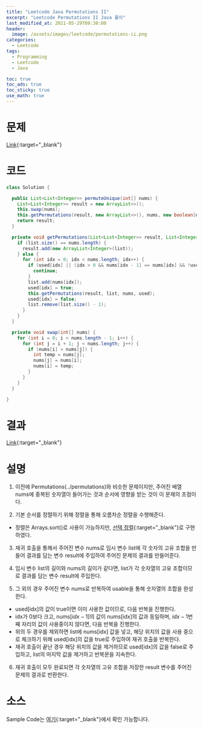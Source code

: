 ```yaml
---
title: "Leetcode Java Permutations II"
excerpt: "Leetcode Permutations II Java 풀이"
last_modified_at: 2021-05-29T09:30:00
header:
  image: /assets/images/leetcode/permutations-ii.png
categories:
  - Leetcode
tags:
  - Programming
  - Leetcode
  - Java

toc: true
toc_ads: true
toc_sticky: true
use_math: true
---
```

# 문제
[Link](https://leetcode.com/problems/permutations-ii/){:target="_blank"}

# 코드
```java
class Solution {

  public List<List<Integer>> permuteUnique(int[] nums) {
    List<List<Integer>> result = new ArrayList<>();
    this.swap(nums);
    this.getPermutations(result, new ArrayList<>(), nums, new boolean[nums.length]);
    return result;
  }

  private void getPermutations(List<List<Integer>> result, List<Integer> list, int[] nums, boolean[] used) {
    if (list.size() == nums.length) {
      result.add(new ArrayList<Integer>(list));
    } else {
      for (int idx = 0; idx < nums.length; idx++) {
        if (used[idx] || (idx > 0 && nums[idx - 1] == nums[idx] && !used[idx - 1])) {
          continue;
        }
        list.add(nums[idx]);
        used[idx] = true;
        this.getPermutations(result, list, nums, used);
        used[idx] = false;
        list.remove(list.size() - 1);
      }
    }
  }

  private void swap(int[] nums) {
    for (int i = 0; i < nums.length - 1; i++) {
      for (int j = i + 1; j < nums.length; j++) {
        if (nums[i] > nums[j]) {
          int temp = nums[j];
          nums[j] = nums[i];
          nums[i] = temp;
        }
      }
    }
  }

}
```

# 결과
[Link](https://leetcode.com/submissions/detail/499650179/){:target="_blank"}

# 설명
1. 이전에 Permutations(../permutations)와 비슷한 문제이지만, 주어진 배열 nums에 중복된 숫자열이 들어가는 것과 순서에 영향을 받는 것이 이 문제의 초점이다.

2. 기본 순서를 정렬하기 위해 정렬을 통해 오름차순 정렬을 수행해준다.
- 정렬은 Arrays.sort()로 사용이 가능하지만, [선택 정렬](https://en.wikipedia.org/wiki/Selection_sort){:target="_blank"}로 구현하였다.

3. 재귀 호출을 통해서 주어진 변수 nums로 임시 변수 list에 각 숫자의 고유 조합을 만들어 결과를 담는 변수 result에 주입하여 주어진 문제의 결과를 만들어준다.

4. 임시 변수 list의 길이와 nums의 길이가 같다면, list가 각 숫자열의 고유 조합이므로 결과를 담는 변수 result에 주입한다.

5. 그 외의 경우 주어진 변수 nums로 반복하여 usable을 통해 숫자열의 조합을 완성한다.
- used[idx]의 값이 true이면 이미 사용한 값이므로, 다음 반복을 진행한다.
- idx가 0보다 크고, nums\[$idx - 1$\]의 값이 nums[idx]의 값과 동일하며, $idx - 1$번째 자리의 값이 사용중이지 않다면, 다음 반복을 진행한다.
- 위의 두 경우를 제외하면 list에 nums[idx] 값을 넣고, 해당 위치의 값을 사용 중으로 체크하기 위해 used[idx]의 값을 true로 주입하여 재귀 호출을 반복한다.
- 재귀 호출이 끝난 경우 해당 위치의 값을 제거하므로 used[idx]의 값을 false로 주입하고, list의 마지막 값을 제거하고 반복문을 지속한다.

6. 재귀 호출이 모두 완료되면 각 숫자열의 고유 조합을 저장한 result 변수를 주어진 문제의 결과로 반환한다.

# 소스
Sample Code는 [여기](https://github.com/GracefulSoul/leetcode/blob/master/src/main/java/gracefulsoul/problems/PermutationsII.java){:target="_blank"}에서 확인 가능합니다.